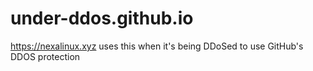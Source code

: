 # under-ddos.github.io
https://nexalinux.xyz uses this when it's being DDoSed to use GitHub's DDOS protection
